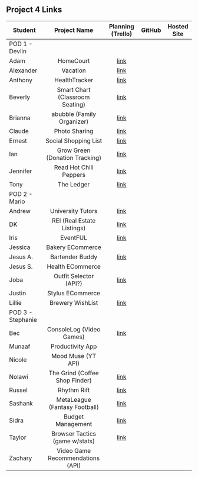 ## Project 4 Links 

| Student | Project Name | Planning (Trello) | GitHub | Hosted Site |
|---|:---:|:---:|:---:|:---:|
| POD 1 - Devlin |  |  |  |  |
| Adam | HomeCourt | [link](https://trello.com/b/NkmO1Z0Q/homecourt) |  |  |
| Alexander | Vacation | [link](https://trello.com/b/SM6tCjC2/vaction-social-app) |  |  |
| Anthony | HealthTracker | [link](https://trello.com/b/B7g9bGUa/healthtracker) |  |  |
| Beverly | Smart Chart (Classroom Seating) | [link](https://trello.com/b/XCn4DlOC/p4) |  |  |
| Brianna | abubble (Family Organizer) | [link](https://trello.com/b/8udoXGyU/p4-abubble) |  |  |
| Claude | Photo Sharing | [link](https://trello.com/b/minM91Ck/project-4) |  |  |
| Ernest | Social Shopping List | [link](https://trello.com/b/UXO7d20V/p4) |  |  |
| Ian | Grow Green (Donation Tracking) | [link](https://trello.com/b/7kn991cX/project-4) |  |  |
| Jennifer | Read Hot Chili Peppers | [link](https://trello.com/b/WIijFORo/p4-read-hot-chili-peppers) |  |  |
| Tony | The Ledger | [link](https://trello.com/b/4qVjToFn/p4-the-ledger) |  |  |
| POD 2 - Mario |  |  |  |  |
| Andrew | University Tutors | [link](https://trello.com/b/xoaa8Z1N/tutorup4) |  |  |
| DK | REI (Real Estate Listings) | [link](https://trello.com/b/LKxhzxN8/rei-project4) |  |  |
| Iris | EventFUL | [link](https://trello.com/b/nCG9G5L3/project-4-board) |  |  |
| Jessica | Bakery ECommerce |  |  |  |
| Jesus A. | Bartender Buddy | [link](https://trello.com/b/vxanfXtV/unit-4-bartending) |  |  |
| Jesus S. | Health ECommerce  |  |  |  |
| Joba | Outfit Selector (API?) | [link](https://trello.com/b/96ikdQ4Y/sei-capstone-project) |  |  |
| Justin | Stylus ECommerce |  |  |  |
| Lillie | Brewery WishList | [link](https://trello.com/b/WL8yWqll/brewery-wishlist) |  |  |
| POD 3 - Stephanie |  |  |  |  |
| Bec | ConsoleLog (Video Games) | [link](https://trello.com/b/L6LXpNep/project-3-consolelog) |  |  |
| Munaaf | Productivity App |  |  |  |
| Nicole | Mood Muse (YT API) |  |  |  |
| Nolawi | The Grind (Coffee Shop Finder) | [link](https://trello.com/b/Epxd4RfQ/p4-the-grind) |  |  |
| Russel | Rhythm Rift | [link](https://trello.com/b/AEFnAg7X/rhythm-rift) |  |  |
| Sashank | MetaLeague (Fantasy Football) | [link](https://trello.com/b/R9Rwy5E4/p4-metaleague) |  |  |
| Sidra | Budget Management | [link](https://trello.com/b/K5ij29am/budget-management) |  |  |
| Taylor | Browser Tactics (game w/stats) | [link](https://trello.com/b/KtRFI80A/browser-tactics) |  |  |
| Zachary | Video Game Recommendations (API) |  |  |  |
